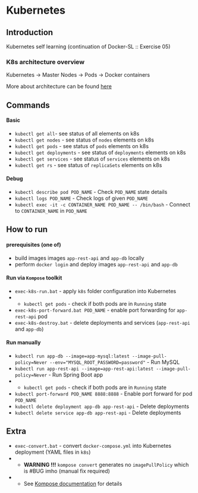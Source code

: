 # Kubernetes

## Introduction
Kubernetes self learning (continuation of Docker-SL :: Exercise 05)

### K8s architecture overview
                
Kubernetes  ->  Master
                Nodes   ->  Pods    ->  Docker containers

More about architecture can be found [here](/architecture)

## Commands

#### Basic
* `kubectl get all`- see status of all elements on k8s
* `kubectl get nodes` - see status of `nodes` elements on k8s
* `kubectl get pods` - see status of `pods` elements on k8s
* `kubectl get deployments` - see status of `deployments` elements on k8s
* `kubectl get services` - see status of `services` elements on k8s
* `kubectl get rs` - see status of `replicaSets` elements on k8s

#### Debug
* `kubectl describe pod POD_NAME` - Check `POD_NAME` state details
* `kubectl logs POD_NAME` - Check logs of given `POD_NAME` 
* `kubectl exec -it -c CONTAINER_NAME POD_NAME -- /bin/bash` - Connect to `CONTAINER_NAME` in `POD_NAME`

## How to run

#### prerequisites (one of)
* build images images `app-rest-api` and `app-db` locally 
* perform `docker login` and deploy images `app-rest-api` and `app-db`

#### Run via `Kompose` toolkit
* `exec-k8s-run.bat` - apply `k8s` folder configuration into Kubernetes 
* * `kubectl get pods` - check if both pods are in `Running` state
* `exec-k8s-port-forward.bat POD_NAME` - enable port forwarding for `app-rest-api` pod
* `exec-k8s-destroy.bat` - delete deployments and services (`app-rest-api` and `app-db`)

#### Run manually
* `kubectl run app-db --image=app-mysql:latest --image-pull-policy=Never --env="MYSQL_ROOT_PASSWORD=password"` - Run MySQL
* `kubectl run app-rest-api --image=app-rest-api:latest --image-pull-policy=Never` - Run Spring Boot app
* * `kubectl get pods` - check if both pods are in `Running` state
* `kubectl port-forward POD_NAME 8888:8888` - Enable port forward for pod `POD_NAME`
* `kubectl delete deployment app-db app-rest-api` - Delete deployments
* `kubectl delete service app-db app-rest-api` - Delete deployments


## Extra
* `exec-convert.bat` - convert `docker-compose.yml` into Kubernetes deployment (YAML files in `k8s`)
* * **WARNING !!!** `kompose convert` generates no `imagePullPolicy` which is #BUG imho (manual fix required)
* * See [Kompose documentation](http://kompose.io/) for details
